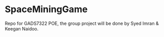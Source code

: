 # SpaceMiningGame
Repo for GADS7322 POE, the group project will be done by Syed Imran &amp; Keegan Naidoo. 
